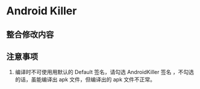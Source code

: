 # Android Killer

## 整合修改内容

## 注意事项

1. 编译时不可使用用默认的 Default 签名，请勾选 AndroidKiller 签名 ，不勾选的话，虽能编译出 apk 文件，但编译出的 apk 文件不正常。
